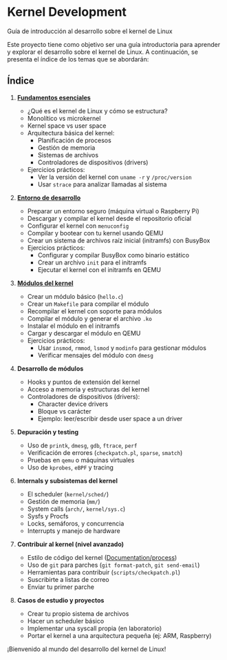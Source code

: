# Kernel Development
Guía de introducción al desarrollo sobre el kernel de Linux

Este proyecto tiene como objetivo ser una guía introductoria para aprender y explorar el desarrollo sobre el kernel de Linux. A continuación, se presenta el índice de los temas que se abordarán:

## Índice

1. **[Fundamentos esenciales](./01-fundamentos-esenciales.md)**  
   - ¿Qué es el kernel de Linux y cómo se estructura?  
   - Monolítico vs microkernel  
   - Kernel space vs user space  
   - Arquitectura básica del kernel:  
     - Planificación de procesos  
     - Gestión de memoria  
     - Sistemas de archivos  
     - Controladores de dispositivos (drivers)  
   - Ejercicios prácticos:  
     - Ver la versión del kernel con `uname -r` y `/proc/version`  
     - Usar `strace` para analizar llamadas al sistema  

2. **[Entorno de desarrollo](./02-entorno-de-desarrollo.md)**  
   - Preparar un entorno seguro (máquina virtual o Raspberry Pi)  
   - Descargar y compilar el kernel desde el repositorio oficial  
   - Configurar el kernel con `menuconfig`  
   - Compilar y bootear con tu kernel usando QEMU  
   - Crear un sistema de archivos raíz inicial (initramfs) con BusyBox  
   - Ejercicios prácticos:  
     - Configurar y compilar BusyBox como binario estático  
     - Crear un archivo `init` para el initramfs  
     - Ejecutar el kernel con el initramfs en QEMU  

3. **[Módulos del kernel](./03-modulos-del-kernel.md)**  
   - Crear un módulo básico (`hello.c`)  
   - Crear un `Makefile` para compilar el módulo  
   - Recompilar el kernel con soporte para módulos  
   - Compilar el módulo y generar el archivo `.ko`  
   - Instalar el módulo en el initramfs  
   - Cargar y descargar el módulo en QEMU  
   - Ejercicios prácticos:  
     - Usar `insmod`, `rmmod`, `lsmod` y `modinfo` para gestionar módulos  
     - Verificar mensajes del módulo con `dmesg`

4. **Desarrollo de módulos**  
   - Hooks y puntos de extensión del kernel  
   - Acceso a memoria y estructuras del kernel  
   - Controladores de dispositivos (drivers):  
     - Character device drivers  
     - Bloque vs carácter  
     - Ejemplo: leer/escribir desde user space a un driver  

5. **Depuración y testing**  
   - Uso de `printk`, `dmesg`, `gdb`, `ftrace`, `perf`  
   - Verificación de errores (`checkpatch.pl`, `sparse`, `smatch`)  
   - Pruebas en `qemu` o máquinas virtuales  
   - Uso de `kprobes`, `eBPF` y tracing  

6. **Internals y subsistemas del kernel**  
   - El scheduler (`kernel/sched/`)  
   - Gestión de memoria (`mm/`)  
   - System calls (`arch/`, `kernel/sys.c`)  
   - Sysfs y Procfs  
   - Locks, semáforos, y concurrencia  
   - Interrupts y manejo de hardware  

7. **Contribuir al kernel (nivel avanzado)**  
   - Estilo de código del kernel ([Documentation/process](https://www.kernel.org/doc/html/latest/process/index.html))  
   - Uso de `git` para parches (`git format-patch`, `git send-email`)  
   - Herramientas para contribuir (`scripts/checkpatch.pl`)  
   - Suscribirte a listas de correo  
   - Enviar tu primer parche  

8. **Casos de estudio y proyectos**  
   - Crear tu propio sistema de archivos  
   - Hacer un scheduler básico  
   - Implementar una syscall propia (en laboratorio)  
   - Portar el kernel a una arquitectura pequeña (ej: ARM, Raspberry)  

¡Bienvenido al mundo del desarrollo del kernel de Linux!
